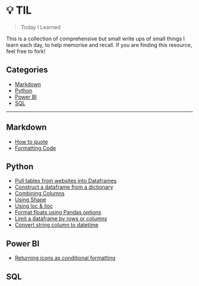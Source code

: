 # :bulb: TIL
> Today I Learned

This is a collection of comprehensive but small write ups of small things I learn each day, to help memorise and recall. If you are finding this resource, feel free to fork!  

## **Categories**

- [Markdown](#markdown)
- [Python](#python)
- [Power BI](#power-bi)
- [SQL](#sql)

---

## **Markdown**

- [How to quote](Markdown/quote.md)
- [Formatting Code](Markdown/formatting_code.md)

## **Python**

- [Pull tables from websites into Dataframes](Pandas/pull_table_from_webpage.md)
- [Construct a dataframe from a dictionary](Pandas/construct_dataframe_from_dictionary.md)
- [Combining Columns](Pandas/combining_columns.md)
- [Using Shape](Pandas/dataframe_shape.md)
- [Using loc & iloc](Pandas/using_loc.md)
- [Format floats using Pandas options](Pandas/float_display_format.md)
- [Limit a dataframe by rows or columns](Pandas/restrict_dataframe_by_rows_columns.md)
- [Convert string column to datetime](Pandas/convert_column_to_datetime.md)

## **Power BI**

- [Returning icons as conditional formatting](PowerBI/returning_icons.md)


## **SQL**

